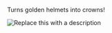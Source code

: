 Turns golden helmets into crowns!

![Replace this with a description](https://cdn.modrinth.com/data/cached_images/04ce896d4a24a3bbe46b9fa9aab575d148f73d50.png)
